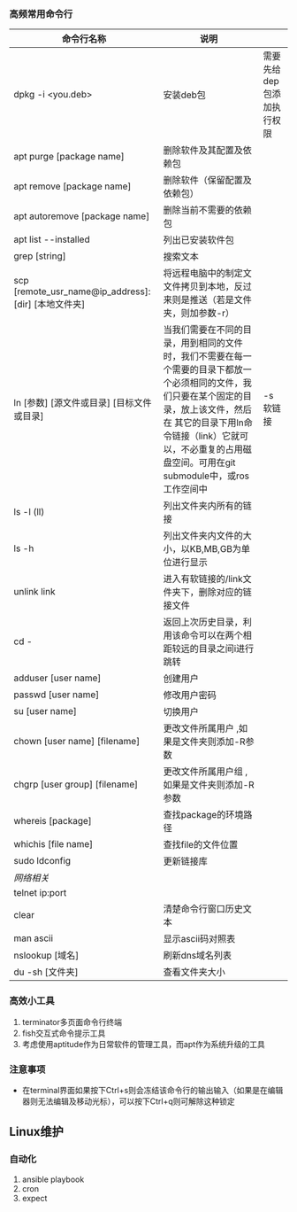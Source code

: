 ### 高频常用命令行
|命令行名称|说明||
|---|---|---|
|dpkg -i <you.deb>|安装deb包| 需要先给dep包添加执行权限|  
|apt purge [package name]|删除软件及其配置及依赖包|   |
| apt remove [package name] | 删除软件（保留配置及依赖包）| 
| apt autoremove [package name] | 删除当前不需要的依赖包|  
| apt list --installed| 列出已安装软件包|  
| grep [string] | 搜索文本| 
| scp [remote_usr_name@ip_address]:[dir] [本地文件夹] | 将远程电脑中的制定文文件拷贝到本地，反过来则是推送（若是文件夹，则加参数-r）| 
|ln [参数] [源文件或目录] [目标文件或目录] |当我们需要在不同的目录，用到相同的文件时，我们不需要在每一个需要的目录下都放一个必须相同的文件，我们只要在某个固定的目录，放上该文件，然后在 其它的目录下用ln命令链接（link）它就可以，不必重复的占用磁盘空间。可用在git submodule中，或ros 工作空间中|-s 软链接| 
|ls -l (ll)|列出文件夹内所有的链接| 
|ls -h |列出文件夹内文件的大小，以KB,MB,GB为单位进行显示| 
|unlink link| 进入有软链接的/link文件夹下，删除对应的链接文件|          
|cd - | 返回上次历史目录，利用该命令可以在两个相距较远的目录之间i进行跳转|
|adduser [user name] | 创建用户 |
| passwd [user name] | 修改用户密码|
|su [user name] | 切换用户 |
| chown [user name] [filename] | 更改文件所属用户 ,如果是文件夹则添加-R参数|
| chgrp [user group] [filename] | 更改文件所属用户组 ,如果是文件夹则添加-R参数|
| whereis [package] | 查找package的环境路径| 
| whichis [file name] | 查找file的文件位置| 
| sudo ldconfig | 更新链接库|
| *网络相关*|||
|telnet ip:port|            |
|clear | 清楚命令行窗口历史文本|
|man ascii | 显示ascii码对照表 | |
|nslookup  [域名]| 刷新dns域名列表 | |
|du -sh  [文件夹]| 查看文件夹大小 | |




### 高效小工具
1. terminator多页面命令行终端
2. fish交互式命令提示工具
3. 考虑使用aptitude作为日常软件的管理工具，而apt作为系统升级的工具

### 注意事项
- 在terminal界面如果按下Ctrl+s则会冻结该命令行的输出输入（如果是在编辑器则无法编辑及移动光标），可以按下Ctrl+q则可解除这种锁定

## Linux维护
### 自动化
1. ansible playbook
2. cron
3. expect